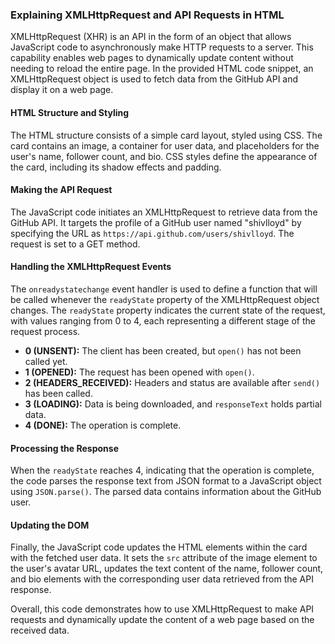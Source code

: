 ### Explaining XMLHttpRequest and API Requests in HTML

XMLHttpRequest (XHR) is an API in the form of an object that allows JavaScript code to asynchronously make HTTP requests to a server. This capability enables web pages to dynamically update content without needing to reload the entire page. In the provided HTML code snippet, an XMLHttpRequest object is used to fetch data from the GitHub API and display it on a web page.

#### HTML Structure and Styling

The HTML structure consists of a simple card layout, styled using CSS. The card contains an image, a container for user data, and placeholders for the user's name, follower count, and bio. CSS styles define the appearance of the card, including its shadow effects and padding.

#### Making the API Request

The JavaScript code initiates an XMLHttpRequest to retrieve data from the GitHub API. It targets the profile of a GitHub user named "shivlloyd" by specifying the URL as `https://api.github.com/users/shivlloyd`. The request is set to a GET method.

#### Handling the XMLHttpRequest Events

The `onreadystatechange` event handler is used to define a function that will be called whenever the `readyState` property of the XMLHttpRequest object changes. The `readyState` property indicates the current state of the request, with values ranging from 0 to 4, each representing a different stage of the request process.

- **0 (UNSENT):** The client has been created, but `open()` has not been called yet.
- **1 (OPENED):** The request has been opened with `open()`.
- **2 (HEADERS_RECEIVED):** Headers and status are available after `send()` has been called.
- **3 (LOADING):** Data is being downloaded, and `responseText` holds partial data.
- **4 (DONE):** The operation is complete.

#### Processing the Response

When the `readyState` reaches 4, indicating that the operation is complete, the code parses the response text from JSON format to a JavaScript object using `JSON.parse()`. The parsed data contains information about the GitHub user.

#### Updating the DOM

Finally, the JavaScript code updates the HTML elements within the card with the fetched user data. It sets the `src` attribute of the image element to the user's avatar URL, updates the text content of the name, follower count, and bio elements with the corresponding user data retrieved from the API response.

Overall, this code demonstrates how to use XMLHttpRequest to make API requests and dynamically update the content of a web page based on the received data.
